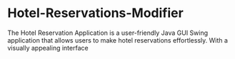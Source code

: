 # Hotel-Reservations-Modifier
The Hotel Reservation Application is a user-friendly Java GUI Swing application that allows users to make hotel reservations effortlessly. With a visually appealing interface
